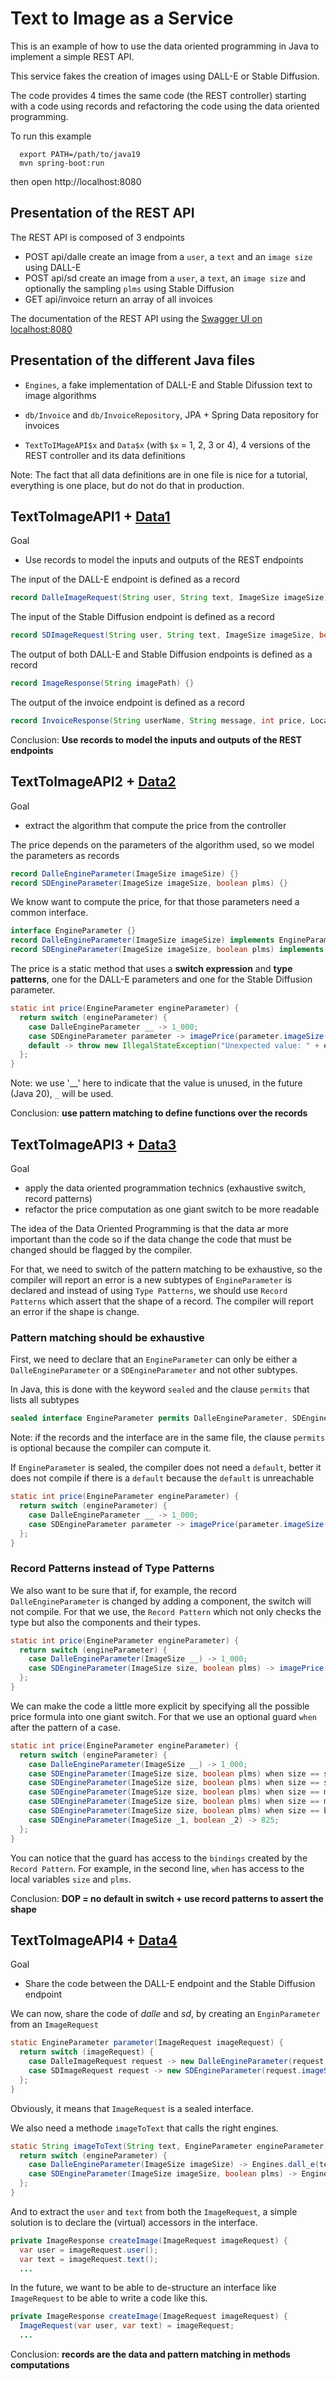 # Text to Image as a Service

This is an example of how to use the data oriented programming in Java
to implement a simple REST API.

This service fakes the creation of images using DALL-E or Stable Diffusion.

The code provides 4 times the same code (the REST controller) starting
with a code using records and refactoring the code using the data oriented
programming.

To run this example
```
  export PATH=/path/to/java19
  mvn spring-boot:run
```

then open http://localhost:8080

## Presentation of the REST API

The REST API is composed of 3 endpoints
- POST api/dalle create an image from a `user`, a `text` and an `image size` using DALL-E
- POST api/sd create an image from a `user`, a `text`, an `image size` and optionally the sampling `plms` using Stable Diffusion
- GET api/invoice return an array of all invoices

The documentation of the REST API using the
[Swagger UI on localhost:8080](http://localhost:8080/swagger-ui/index.html)

## Presentation of the different Java files

- `Engines`, a fake implementation of DALL-E and Stable Difussion text to image algorithms

- `db/Invoice` and `db/InvoiceRepository`, JPA + Spring Data repository for invoices
- `TextToIMageAPI$x` and `Data$x` (with `$x` = 1, 2, 3 or 4), 4 versions of the REST controller and its data definitions

Note: The fact that all data definitions are in one file
is nice for a tutorial, everything is one place, but do not do that in production.


## TextToImageAPI1 + [Data1](src/main/java/com/github/forax/dop/Data1.java)

Goal
- Use records to model the inputs and outputs of the REST endpoints

The input of the DALL-E endpoint is defined as a record
```java
record DalleImageRequest(String user, String text, ImageSize imageSize) {}
```

The input of the Stable Diffusion endpoint is defined as a record
```java
record SDImageRequest(String user, String text, ImageSize imageSize, boolean plms) {}
```

The output of both DALL-E and Stable Diffusion endpoints is defined as a record
```java
record ImageResponse(String imagePath) {}
```

The output of the invoice endpoint is defined as a record
```java
record InvoiceResponse(String userName, String message, int price, LocalDateTime dateTime) {}
```

Conclusion: __Use records to model the inputs and outputs of the REST endpoints__


## TextToImageAPI2 + [Data2](src/main/java/com/github/forax/dop/Data2.java)

Goal
- extract the algorithm that compute the price from the controller

The price depends on the parameters of the algorithm used, so we model
the parameters as records

```java
record DalleEngineParameter(ImageSize imageSize) {}
record SDEngineParameter(ImageSize imageSize, boolean plms) {}
```

We know want to compute the price, for that those parameters need a
common interface.

```java
interface EngineParameter {}
record DalleEngineParameter(ImageSize imageSize) implements EngineParameter {}
record SDEngineParameter(ImageSize imageSize, boolean plms) implements EngineParameter {}
```

The price is a static method that uses a __switch expression__ and __type patterns__,
one for the DALL-E parameters and one for the Stable Diffusion parameter.

```java
static int price(EngineParameter engineParameter) {
  return switch (engineParameter) {
    case DalleEngineParameter __ -> 1_000;
    case SDEngineParameter parameter -> imagePrice(parameter.imageSize()) + plmsPrice(parameter.plms());
    default -> throw new IllegalStateException("Unexpected value: " + engineParameter);
  };
}
```

Note: we use '__' here to indicate that the value is unused, in the future (Java 20),
`_` will be used.

Conclusion: __use pattern matching to define functions over the records__


## TextToImageAPI3 + [Data3](src/main/java/com/github/forax/dop/Data3.java)

Goal
- apply the data oriented programmation technics (exhaustive switch, record patterns)
- refactor the price computation as one giant switch to be more readable

The idea of the Data Oriented Programming is that the data ar more important than
the code so if the data change the code that must be changed should be flagged by
the compiler.

For that, we need to switch of the pattern matching to be exhaustive,
so the compiler will report an error is a new subtypes of `EngineParameter`
is declared and instead of using `Type Patterns`, we should use `Record Patterns`
which assert that the shape of a record. The compiler will report an error if
the shape is change.

### Pattern matching should be exhaustive

First, we need to declare that an `EngineParameter` can only be either a
`DalleEngineParameter` or a `SDEngineParameter` and not other subtypes.

In Java, this is done with the keyword `sealed` and the clause `permits`
that lists all subtypes
```java
sealed interface EngineParameter permits DalleEngineParameter, SDEngineParameter {}
```

Note: if the records and the interface are in the same file, the clause `permits` is
optional because the compiler can compute it.

If `EngineParameter` is sealed, the compiler does not need a `default`, better it
does not compile if there is a `default` because the `default` is unreachable
```java
static int price(EngineParameter engineParameter) {
  return switch (engineParameter) {
    case DalleEngineParameter __ -> 1_000;
    case SDEngineParameter parameter -> imagePrice(parameter.imageSize()) + plmsPrice(parameter.plms());
  };
}
```

### Record Patterns instead of Type Patterns

We also want to be sure that if, for example, the record `DalleEngineParameter`
is changed by adding a component, the switch will not compile. For that we use,
the `Record Pattern` which not only checks the type but also the components and
their types.

```java
static int price(EngineParameter engineParameter) {
  return switch (engineParameter) {
    case DalleEngineParameter(ImageSize __) -> 1_000;
    case SDEngineParameter(ImageSize size, boolean plms) -> imagePrice(size) + plmsPrice(plms);
  };
}
```

We can make the code a little more explicit by specifying all the possible price formula
into one giant switch. For that we use an optional guard `when` after the pattern of a case.

```java
static int price(EngineParameter engineParameter) {
  return switch (engineParameter) {
    case DalleEngineParameter(ImageSize __) -> 1_000;
    case SDEngineParameter(ImageSize size, boolean plms) when size == small && !plms -> 125;
    case SDEngineParameter(ImageSize size, boolean plms) when size == small -> 150;
    case SDEngineParameter(ImageSize size, boolean plms) when size == medium && !plms -> 400;
    case SDEngineParameter(ImageSize size, boolean plms) when size == medium -> 425;
    case SDEngineParameter(ImageSize size, boolean plms) when size == big && !plms -> 800;
    case SDEngineParameter(ImageSize _1, boolean _2) -> 825;
  };
}
```

You can notice that the guard has access to the `bindings` created by the `Record Pattern`.
For example, in the second line, `when` has access to the local variables `size` and `plms`.

Conclusion: __DOP = no default in switch + use record patterns to assert the shape__

## TextToImageAPI4 + [Data4](src/main/java/com/github/forax/dop/Data4.java)

Goal
- Share the code between the DALL-E endpoint and the Stable Diffusion endpoint 

We can now, share the code of _dalle_ and _sd_, by creating an `EnginParameter`
from an `ImageRequest`

```java
static EngineParameter parameter(ImageRequest imageRequest) {
  return switch (imageRequest) {
    case DalleImageRequest request -> new DalleEngineParameter(request.imageSize());
    case SDImageRequest request -> new SDEngineParameter(request.imageSize(), request.plms());
  };
}
```

Obviously, it means that `ImageRequest` is a sealed interface.

We also need a methode `imageToText` that calls the right engines.

```java
static String imageToText(String text, EngineParameter engineParameter) {
  return switch (engineParameter) {
    case DalleEngineParameter(ImageSize imageSize) -> Engines.dall_e(text, imageSize.size(), imageSize.size());
    case SDEngineParameter(ImageSize imageSize, boolean plms) -> Engines.stable_diffusion(text, imageSize.size(), imageSize.size(), plms);
  };
}
```

And to extract the `user` and `text` from both the `ImageRequest`, a simple solution
is to declare the (virtual) accessors in the interface.

```java
private ImageResponse createImage(ImageRequest imageRequest) {
  var user = imageRequest.user();
  var text = imageRequest.text();
  ...
```

In the future, we want to be able to de-structure an interface like `ImageRequest`
to be able to write a code like this.

```java
private ImageResponse createImage(ImageRequest imageRequest) {
  ImageRequest(var user, var text) = imageRequest;
  ...
```

Conclusion: __records are the data and pattern matching in methods computations__
